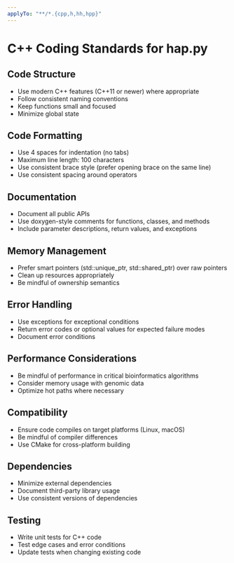 ```yaml
---
applyTo: "**/*.{cpp,h,hh,hpp}"
---
```

# C++ Coding Standards for hap.py

## Code Structure
- Use modern C++ features (C++11 or newer) where appropriate
- Follow consistent naming conventions
- Keep functions small and focused
- Minimize global state

## Code Formatting
- Use 4 spaces for indentation (no tabs)
- Maximum line length: 100 characters
- Use consistent brace style (prefer opening brace on the same line)
- Use consistent spacing around operators

## Documentation
- Document all public APIs
- Use doxygen-style comments for functions, classes, and methods
- Include parameter descriptions, return values, and exceptions

## Memory Management
- Prefer smart pointers (std::unique_ptr, std::shared_ptr) over raw pointers
- Clean up resources appropriately
- Be mindful of ownership semantics

## Error Handling
- Use exceptions for exceptional conditions
- Return error codes or optional values for expected failure modes
- Document error conditions

## Performance Considerations
- Be mindful of performance in critical bioinformatics algorithms
- Consider memory usage with genomic data
- Optimize hot paths where necessary

## Compatibility
- Ensure code compiles on target platforms (Linux, macOS)
- Be mindful of compiler differences
- Use CMake for cross-platform building

## Dependencies
- Minimize external dependencies
- Document third-party library usage
- Use consistent versions of dependencies

## Testing
- Write unit tests for C++ code
- Test edge cases and error conditions
- Update tests when changing existing code
